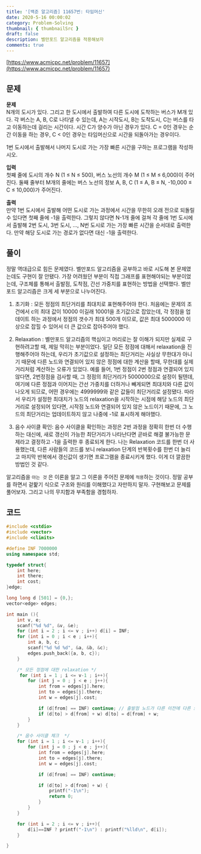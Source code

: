 ```yaml
---
title: '[백준 알고리즘] 11657번: 타임머신'
date: 2020-5-16 00:00:02
category: Problem-Solving
thumbnail: { thumbnailSrc }
draft: false
description: 벨만포드 알고리즘을 적용해보자
comments: true
---
```


[https://www.acmicpc.net/problem/11657](https://www.acmicpc.net/problem/11657)

## 문제

**문제**<br>
N개의 도시가 있다. 그리고 한 도시에서 출발하여 다른 도시에 도착하는 버스가 M개 있다. 각 버스는 A, B, C로 나타낼 수 있는데, A는 시작도시, B는 도착도시, C는 버스를 타고 이동하는데 걸리는 시간이다. 시간 C가 양수가 아닌 경우가 있다. C = 0인 경우는 순간 이동을 하는 경우, C < 0인 경우는 타임머신으로 시간을 되돌아가는 경우이다.

1번 도시에서 출발해서 나머지 도시로 가는 가장 빠른 시간을 구하는 프로그램을 작성하시오.

**입력**<br>
첫째 줄에 도시의 개수 N (1 ≤ N ≤ 500), 버스 노선의 개수 M (1 ≤ M ≤ 6,000)이 주어진다. 둘째 줄부터 M개의 줄에는 버스 노선의 정보 A, B, C (1 ≤ A, B ≤ N, -10,000 ≤ C ≤ 10,000)가 주어진다.

**출력**<br>
만약 1번 도시에서 출발해 어떤 도시로 가는 과정에서 시간을 무한히 오래 전으로 되돌릴 수 있다면 첫째 줄에 -1을 출력한다. 그렇지 않다면 N-1개 줄에 걸쳐 각 줄에 1번 도시에서 출발해 2번 도시, 3번 도시, ..., N번 도시로 가는 가장 빠른 시간을 순서대로 출력한다. 만약 해당 도시로 가는 경로가 없다면 대신 -1을 출력한다.

## 풀이

정말 역대급으로 힘든 문제였다. 벨만포드 알고리즘을 공부하고 바로 시도해 본 문제였는데도 구현이 잘 안됐다. 가장 어려웠던 부분이 직접 그래프를 표현해야되는 부분이었는데, 구조체를 통해서 출발점, 도착점, 간선 가중치를 표현하는 방법을 선택했다. 벨만포드 알고리즘은 크게 세 부분으로 나누어진다.

1. 초기화 : 모든 정점의 최단거리를 최대치로 표현해주어야 한다. 처음에는 문제의 조건에서 c의 최대 값이 10000 이길래 10001을 초기값으로 잡았는데, 각 정점을 업데이트 하는 과정에서 정점의 갯수가 최대 500개 이므로, 값은 최대 5000000 이상으로 잡힐 수 있어서 더 큰 값으로 잡아주어야 했다.

2. Relaxation : 벨만포드 알고리즘의 핵심이고 머리로는 잘 이해가 되지만 실제로 구현하려고할 때, 제일 막히는 부분이었다. 일단 모든 정점에 대해서 relaxation을 진행해주어야 하는데, 우리가 초기값으로 설정하는 최단거리는 사실상 무한대가 아니기 때문에 다른 노드와 연결되어 있지 않은 정점에 대한 계산을 할때, 무한대를 실제 거리처럼 계산하는 오류가 있었다. 예를 들어, 1번 정점이 2번 정점과 연결되어 있지 않다면, 2번정점을 검사할 때, 그 정점의 최단거리가 5000000으로 설정이 될텐데, 여기에 다른 정점과 이어지는 간선 가중치를 더하거나 빼게되면 최대치와 다른 값이 나오게 되므로, 어떤 경우에는 4999999와 같은 값들이 최단거리로 설정됐다. 따라서 우리가 설정한 최대치가 노드의 relaxation을 시작하는 시점에 해당 노드의 최단거리로 설정되어 있다면, 시작점 노드와 연결되어 있지 않은 노드이기 때문에, 그 노드의 최단거리는 업데이트하지 않고 나중에 -1로 표시하게 해야했다.

3. 음수 사이클 확인: 음수 사이클을 확인하는 과정은 2번 과정을 정확히 한번 더 수행하는 대신에, 새로 갱신이 가능한 최단거리가 나타난다면 곧바로 해결 불가능한 문제라고 결정하고 -1을 출력한 후 종료되게 한다. 나는 Relaxation 코드를 한번 더 사용했는데, 다른 사람들의 코드를 보니 relaxation 단계의 반복횟수를 한번 더 늘리고 마지막 반복에서 갱신값이 생기면 프로그램을 종료시키게 했다. 이게 더 깔끔한 방법인 것 같다.

알고리즘을 `아는 것` 은 이론을 알고 그 이론을 주어진 문제에 `적용`하는 것이다. 정말 공부를 하면서 겉핥기 식으로 구조와 원리를 이해했다고 자만하지 말자. 구현해보고 문제를 풀어보자. 그리고 나의 무지함과 부족함을 경험하자.

## 코드

```cpp
#include <cstdio>
#include <vector>
#include <climits>

#define INF 7000000
using namespace std;

typedef struct{
    int here;
    int there;
    int cost;
}edge;

long long d [501] = {0,};
vector<edge> edges;

int main (){
    int v, e;
    scanf("%d %d", &v, &e);
    for (int i = 2 ; i <= v ; i++) d[i] = INF;
    for (int i = 0 ; i < e ; i++){
        int a, b, c;
        scanf("%d %d %d", &a, &b, &c);
        edges.push_back({a, b, c});
    }

    /* 모든 정점에 대한 relaxation */
     for (int i = 1 ; i <= v-1 ; i++){
        for (int j = 0 ; j < e ; j++){
            int from = edges[j].here;
            int to = edges[j].there;
            int w = edges[j].cost;

            if (d[from] == INF) continue; // 출발점 노드가 다른 이전에 다른 노드와 이어져있지 않은 경우
            if (d[to] > d[from] + w) d[to] = d[from] + w;
        }
    }

    /* 음수 사이클 체크  */
    for (int i = 1 ; i <= v-1 ; i++){
        for (int j = 0 ; j < e ; j++){
            int from = edges[j].here;
            int to = edges[j].there;
            int w = edges[j].cost;

            if (d[from] == INF) continue;

            if (d[to] > d[from] + w) {
                printf("-1\n");
                return 0;
            }
        }
    }

    for (int i = 2 ; i <= v ; i++){
        d[i]==INF ? printf("-1\n") : printf("%lld\n", d[i]);
    }

}
```
